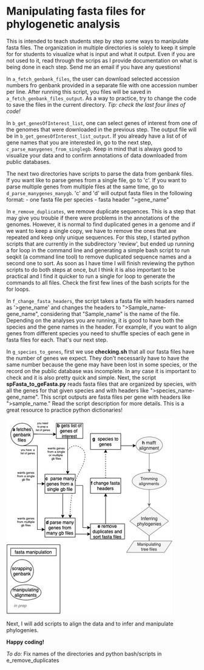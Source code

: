 # Manipulating fasta files for phylogenetic analysis

This is intended to teach students step by step some ways to manipulate fasta 
files. The organization in multiple directories is solely to keep it simple 
for for students to visualize what is input and what it output. Even if you 
are not used to it, read through the scrips as I provide documentation on 
what is being done in each step. Send me an email if you have any questions!

In `a_fetch_genbank_files`, the user can download selected accession numbers 
fro genbank provided in a separate file with one accession number per line. 
After running this script, you files will be saved in 
`a_fetch_genbank_files_output`. As a way to practice, try to change the code
to save the files in the current directory. 
*Tip: check the last four lines of code!*

In `b_get_genesOfInterest_list`, one can select genes of interest from one 
of the genomes that were downloaded in the previous step. The output file will
be in `b_get_genesOfInterest_list_output`. If you already have a list of of 
gene names that you are interested in, go to the next step, 
`c_parse_manygenes_from_singlegb`. Keep in mind that is always good to 
visualize your data and to confirm annotations of data downloaded from public 
databases.

The next two directories have scripts to parse the data from genbank files. 
If you want like to parse genes from a single file, go to 'c'. If you want 
to parse multiple genes from multiple files at the same time, go to `d_parse_manygenes_manygb`.
'c' and 'd' will output fasta files in the following format:
    - one fasta file per species
    - fasta header ">gene_name"

In `e_remove_duplicates`, we remove duplicate sequences. This is a step that
may give you trouble if there were problems in the annotations of the genomes. 
However, it is normal to find duplicated genes in a genome and if we want to 
keep a single copy, we have to remove the ones that are repeated and keep only 
unique sequences. For this step, I started python scripts that are currently 
in the subdirectory 'review', but ended up running a for loop in the command 
line and generating a simple bash script to run seqkit (a command line tool) 
to remove duplicated sequence names and a second one to sort. As soon as I 
have time I will finish reviewing the python scripts to do both steps at once,
but I think it is also important to be practical and I find it 
quicker to run a single for loop to generate the commands to all files. Check
the first few lines of the bash scripts for the for loops.

In `f_change_fasta_headers`, the script takes a fasta file with headers named as 
'>gene_name' and changes the headers to ">Sample_name-gene_name", considering that
"Sample_name" is the name of the file. Depending on the analyses you are running, 
it is good to have both the species and the gene names in the header. For example,
if you want to align genes from different species you need to shuffle species of 
each gene in fasta files for each. That's our next step.

In `g_species_to_genes`, first we use __checking.sh__ that all our fasta files have
the number of genes we expect. They don't necessarily have to have the same number 
because the gene may have been lost in some species, or the record on the public
database was incomplete. In any case it is important to check and it is also 
pretty quick and simple.
Next, the script __spFasta_to_geFasta.py__ reads fasta files that are organized by
species, with all the genes for that given species and with headers like 
">species_name-gene_name". This script outputs are fasta files per gene with
headers like ">sample_name." Read the script description for more details. This is
a great resource to practice python dictionaries!


![](/images/Diagram_pipeline.jpg)


Next, I will add scripts to align the data and to infer and manipulate phylogenies.


__Happy coding!__

*To do:*
Fix names of the directories and python bash/scripts in e_remove_duplicates
